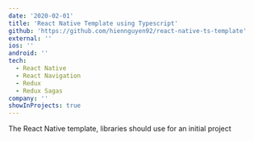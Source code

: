 ```yaml
---
date: '2020-02-01'
title: 'React Native Template using Typescript'
github: 'https://github.com/hiennguyen92/react-native-ts-template'
external: ''
ios: ''
android: ''
tech:
  - React Native
  - React Navigation
  - Redux
  - Redux Sagas
company: ''
showInProjects: true
---
```


The React Native template, libraries should use for an initial project 